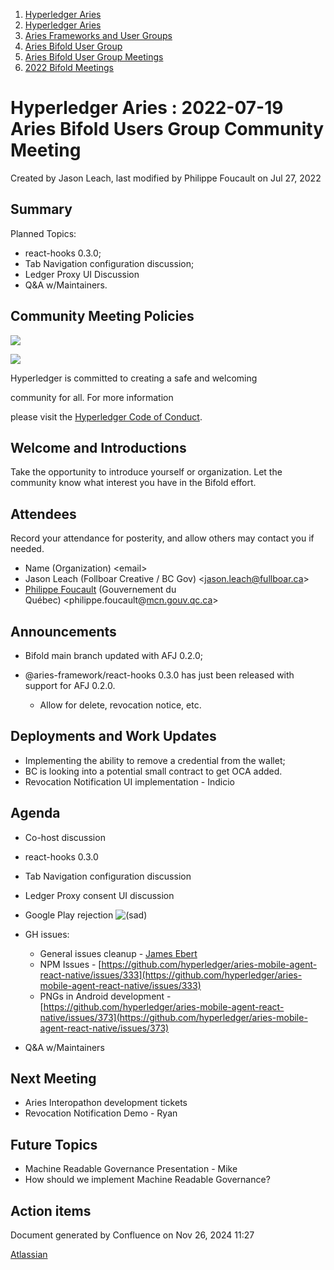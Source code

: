 1. [Hyperledger Aries](index.html)
2. [Hyperledger Aries](Hyperledger-Aries_18481154.html)
3. [Aries Frameworks and User Groups](Aries-Frameworks-and-User-Groups_18481290.html)
4. [Aries Bifold User Group](Aries-Bifold-User-Group_18490719.html)
5. [Aries Bifold User Group Meetings](Aries-Bifold-User-Group-Meetings_18490725.html)
6. [2022 Bifold Meetings](2022-Bifold-Meetings_18515892.html)

# Hyperledger Aries : 2022-07-19 Aries Bifold Users Group Community Meeting

Created by Jason Leach, last modified by Philippe Foucault on Jul 27, 2022

## Summary

Planned Topics:

- react-hooks 0.3.0;
- Tab Navigation configuration discussion;
- Ledger Proxy UI Discussion
- Q&amp;A w/Maintainers.

## Community Meeting Policies

![](https://wiki.hyperledger.org/download/attachments/29034696/Antitrustnotice.png?version=1&modificationDate=1581695654000&api=v2)

![](https://wiki.hyperledger.org/download/attachments/2392771/welcome.png?version=2&modificationDate=1572450107000&api=v2)

Hyperledger is committed to creating a safe and welcoming

community for all. For more information

please visit the [Hyperledger Code of Conduct](https://lf-hyperledger.atlassian.net/wiki/display/HYP/Hyperledger+Code+of+Conduct).

## Welcome and Introductions

Take the opportunity to introduce yourself or organization. Let the community know what interest you have in the Bifold effort.

## Attendees

Record your attendance for posterity, and allow others may contact you if needed.

- Name (Organization) &lt;email&gt;
- Jason Leach (Follboar Creative / BC Gov) &lt;jason.leach@fullboar.ca&gt;
- [Philippe Foucault](https://lf-hyperledger.atlassian.net/wiki/people/62150c66c345490071971b9f?ref=confluence) (Gouvernement du Québec) &lt;philippe.foucault@[mcn.gouv.qc.ca](http://mcn.gouv.qc.ca/)&gt;

## Announcements

- Bifold main branch updated with AFJ 0.2.0;
- @aries-framework/react-hooks 0.3.0 has just been released with support for AFJ 0.2.0.
  
  - Allow for delete, revocation notice, etc.

## Deployments and Work Updates

- Implementing the ability to remove a credential from the wallet;
- BC is looking into a potential small contract to get OCA added.
- Revocation Notification UI implementation - Indicio

## Agenda

- Co-host discussion
- react-hooks 0.3.0
- Tab Navigation configuration discussion
- Ledger Proxy consent UI discussion
- Google Play rejection ![(sad)](images/icons/emoticons/sad.png)
- GH issues:
  
  - General issues cleanup - [James Ebert](https://lf-hyperledger.atlassian.net/wiki/people/557058:1b65ef69-a9c7-4f13-8ac7-eca3c34f5f97?ref=confluence)
  - NPM Issues - [https://github.com/hyperledger/aries-mobile-agent-react-native/issues/333](https://github.com/hyperledger/aries-mobile-agent-react-native/issues/333)
  - PNGs in Android development - [https://github.com/hyperledger/aries-mobile-agent-react-native/issues/373](https://github.com/hyperledger/aries-mobile-agent-react-native/issues/373)
- Q&amp;A w/Maintainers

## Next Meeting

- Aries Interopathon development tickets
- Revocation Notification Demo - Ryan

## Future Topics

- Machine Readable Governance Presentation - Mike
- How should we implement Machine Readable Governance?

## Action items

Document generated by Confluence on Nov 26, 2024 11:27

[Atlassian](http://www.atlassian.com/)
